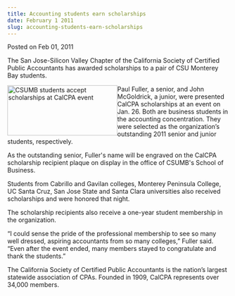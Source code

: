 ```yaml
---
title: Accounting students earn scholarships
date: February 1 2011
slug: accounting-students-earn-scholarships
---
```


 



<span class="date">Posted on Feb 01, 2011    </span>
<p>The San Jose-Silicon Valley Chapter of the California Society of
Certified Public Accountants has awarded scholarships to a pair of
CSU Monterey Bay students.</p>
<p><img alt="CSUMB students accept scholarships at CalCPA event" src="https://news.csumb.edu/sites/default/files/65/attachments/news/images/calcpa_event_0.jpg" style="float:left; width:250px; height:114px">Paul Fuller, a
senior, and John McGoldrick, a junior, were presented CalCPA
scholarships at an event on Jan. 26. Both are business students in
the accounting concentration. They were selected as the
organization&#x2019;s outstanding 2011 senior and junior students,
respectively.</img></p>
<p>As the outstanding senior, Fuller&apos;s name will be engraved on the
CalCPA scholarship recipient plaque on display in the office of
CSUMB&apos;s School of Business.</p>
<p>Students from Cabrillo and Gavilan colleges, Monterey Peninsula
College, UC Santa Cruz, San Jose State and Santa Clara universities
also received scholarships and were honored that night.</p>
<p>The scholarship recipients also receive a one-year student
membership in the organization.</p>
<p>&#x201C;I could sense the pride of the professional membership to see
so many well dressed, aspiring accountants from so many colleges,&#x201D;
Fuller said. &#x201C;Even after the event ended, many members stayed to
congratulate and thank the students.&#x201D;</p>
<p>The California Society of Certified Public Accountants is the
nation&#x2019;s largest statewide association of CPAs. Founded in 1909,
CalCPA represents over 34,000 members.</p>
<p><br>
&#xA0;</br></p>





 
